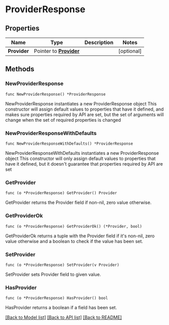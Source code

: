 # ProviderResponse

## Properties

Name | Type | Description | Notes
------------ | ------------- | ------------- | -------------
**Provider** | Pointer to [**Provider**](Provider.md) |  | [optional] 

## Methods

### NewProviderResponse

`func NewProviderResponse() *ProviderResponse`

NewProviderResponse instantiates a new ProviderResponse object
This constructor will assign default values to properties that have it defined,
and makes sure properties required by API are set, but the set of arguments
will change when the set of required properties is changed

### NewProviderResponseWithDefaults

`func NewProviderResponseWithDefaults() *ProviderResponse`

NewProviderResponseWithDefaults instantiates a new ProviderResponse object
This constructor will only assign default values to properties that have it defined,
but it doesn't guarantee that properties required by API are set

### GetProvider

`func (o *ProviderResponse) GetProvider() Provider`

GetProvider returns the Provider field if non-nil, zero value otherwise.

### GetProviderOk

`func (o *ProviderResponse) GetProviderOk() (*Provider, bool)`

GetProviderOk returns a tuple with the Provider field if it's non-nil, zero value otherwise
and a boolean to check if the value has been set.

### SetProvider

`func (o *ProviderResponse) SetProvider(v Provider)`

SetProvider sets Provider field to given value.

### HasProvider

`func (o *ProviderResponse) HasProvider() bool`

HasProvider returns a boolean if a field has been set.


[[Back to Model list]](../README.md#documentation-for-models) [[Back to API list]](../README.md#documentation-for-api-endpoints) [[Back to README]](../README.md)


